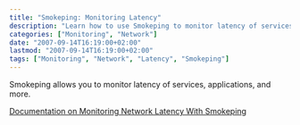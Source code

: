 ```yaml
---
title: "Smokeping: Monitoring Latency"
description: "Learn how to use Smokeping to monitor latency of services and applications."
categories: ["Monitoring", "Network"]
date: "2007-09-14T16:19:00+02:00"
lastmod: "2007-09-14T16:19:00+02:00"
tags: ["Monitoring", "Network", "Latency", "Smokeping"]
---
```


Smokeping allows you to monitor latency of services, applications, and more.

[Documentation on Monitoring Network Latency With Smokeping](../../static/pdf/monitoring_network_latency_with_smokeping.pdf)

